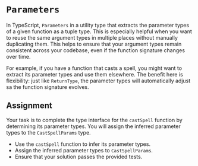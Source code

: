 # `Parameters`

In TypeScript, `Parameters` in a utility type that extracts the parameter types of a given function as a tuple type. This is especially helpful when you want to reuse the same argument types in multiple places without manually duplicating them. This helps to ensure that your argument types remain consistent across your codebase, even if the function signature changes over time.

For example, if you have a function that casts a spell, you might want to extract its parameter types and use them elsewhere. The benefit here is flexibility: just like `ReturnType`, the parameter types will automatically adjust sa the function signature evolves.

## Assignment

Your task is to complete the type interface for the `castSpell` function by determining its parameter types. You will assign the inferred parameter types to the `CastSpellParams` type.

- Use the `castSpell` function to infer its parameter types.
- Assign the inferred parameter types to `CastSpellParams`.
- Ensure that your solution passes the provided tests.